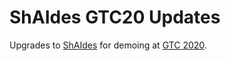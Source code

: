 # ShAIdes GTC20 Updates

Upgrades to [ShAIdes](https://github.com/nickbild/shaides) for demoing at [GTC 2020](https://www.nvidia.com/en-us/gtc/).
